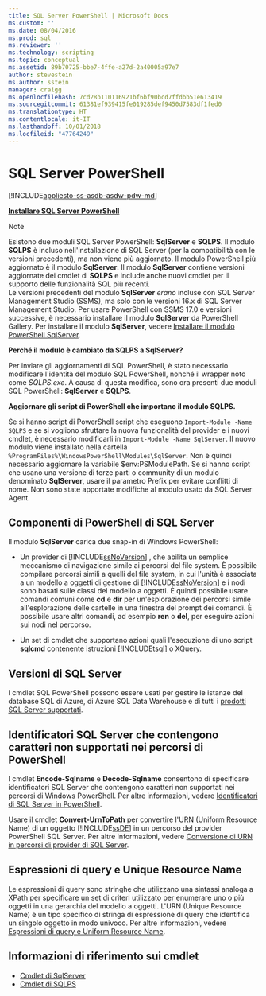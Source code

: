 ```yaml
---
title: SQL Server PowerShell | Microsoft Docs
ms.custom: ''
ms.date: 08/04/2016
ms.prod: sql
ms.reviewer: ''
ms.technology: scripting
ms.topic: conceptual
ms.assetid: 89b70725-bbe7-4ffe-a27d-2a40005a97e7
author: stevestein
ms.author: sstein
manager: craigg
ms.openlocfilehash: 7cd28b110116921bf6bf90bcd7ffdbb51e613419
ms.sourcegitcommit: 61381ef939415fe019285def9450d7583df1fed0
ms.translationtype: HT
ms.contentlocale: it-IT
ms.lasthandoff: 10/01/2018
ms.locfileid: "47764249"
---
```

# <a name="sql-server-powershell"></a>SQL Server PowerShell
[!INCLUDE[appliesto-ss-asdb-asdw-pdw-md](../includes/appliesto-ss-asdb-asdw-pdw-md.md)]

**[Installare SQL Server PowerShell](download-sql-server-ps-module.md)**

> [!NOTE]
> Esistono due moduli SQL Server PowerShell: **SqlServer** e **SQLPS**. Il modulo **SQLPS** è incluso nell'installazione di SQL Server (per la compatibilità con le versioni precedenti), ma non viene più aggiornato. Il modulo PowerShell più aggiornato è il modulo **SqlServer**. Il modulo **SqlServer** contiene versioni aggiornate dei cmdlet di **SQLPS** e include anche nuovi cmdlet per il supporto delle funzionalità SQL più recenti.  
> Le versioni precedenti del modulo **SqlServer** *erano* incluse con SQL Server Management Studio (SSMS), ma solo con le versioni 16.x di SQL Server Management Studio. Per usare PowerShell con SSMS 17.0 e versioni successive, è necessario installare il modulo **SqlServer** da PowerShell Gallery.
> Per installare il modulo **SqlServer**, vedere [Installare il modulo PowerShell SqlServer](download-sql-server-ps-module.md).

**Perché il modulo è cambiato da SQLPS a SqlServer?**

Per inviare gli aggiornamenti di SQL PowerShell, è stato necessario modificare l'identità del modulo SQL PowerShell, nonché il wrapper noto come *SQLPS.exe*. A causa di questa modifica, sono ora presenti due moduli SQL PowerShell: **SqlServer** e **SQLPS**.  

**Aggiornare gli script di PowerShell che importano il modulo SQLPS.**

Se si hanno script di PowerShell script che eseguono `Import-Module -Name SQLPS` e se si vogliono sfruttare la nuova funzionalità del provider e i nuovi cmdlet, è necessario modificarli in `Import-Module -Name SqlServer`. Il nuovo modulo viene installato nella cartella `%ProgramFiles%\WindowsPowerShell\Modules\SqlServer`. Non è quindi necessario aggiornare la variabile $env:PSModulePath. Se si hanno script che usano una versione di terze parti o community di un modulo denominato **SqlServer**, usare il parametro Prefix per evitare conflitti di nome. Non sono state apportate modifiche al modulo usato da SQL Server Agent. 

  
## <a name="sql-server-powershell-components"></a>Componenti di PowerShell di SQL Server  
Il modulo **SqlServer** carica due snap-in di Windows PowerShell:  
  
-   Un provider di [!INCLUDE[ssNoVersion](../includes/ssnoversion-md.md)] , che abilita un semplice meccanismo di navigazione simile ai percorsi del file system. È possibile compilare percorsi simili a quelli del file system, in cui l'unità è associata a un modello a oggetti di gestione di [!INCLUDE[ssNoVersion](../includes/ssnoversion-md.md)] e i nodi sono basati sulle classi del modello a oggetti. È quindi possibile usare comandi comuni come **cd** e **dir** per un'esplorazione dei percorsi simile all'esplorazione delle cartelle in una finestra del prompt dei comandi. È possibile usare altri comandi, ad esempio **ren** o **del**, per eseguire azioni sui nodi nel percorso.  
  
-   Un set di cmdlet che supportano azioni quali l'esecuzione di uno script **sqlcmd** contenente istruzioni [!INCLUDE[tsql](../includes/tsql-md.md)] o XQuery.  
  
  
## <a name="sql-server-versions"></a>Versioni di SQL Server  
I cmdlet SQL PowerShell possono essere usati per gestire le istanze del database SQL di Azure, di Azure SQL Data Warehouse e di tutti i [prodotti SQL Server supportati](https://support.microsoft.com/lifecycle/search/1044).  


## <a name="sql-server-identifiers-that-contain-characters-not-supported-in-powershell-paths"></a>Identificatori SQL Server che contengono caratteri non supportati nei percorsi di PowerShell  
 
I cmdlet **Encode-Sqlname** e **Decode-Sqlname** consentono di specificare identificatori SQL Server che contengono caratteri non supportati nei percorsi di Windows PowerShell. Per altre informazioni, vedere [Identificatori di SQL Server in PowerShell](sql-server-identifiers-in-powershell.md).  
  
Usare il cmdlet **Convert-UrnToPath** per convertire l'URN (Uniform Resource Name) di un oggetto [!INCLUDE[ssDE](../includes/ssde-md.md)] in un percorso del provider PowerShell SQL Server. Per altre informazioni, vedere [Conversione di URN in percorsi di provider di SQL Server](https://docs.microsoft.com/powershell/module/sqlserver/Convert-UrnToPath).  
  
## <a name="query-expressions-and-unique-resource-names"></a>Espressioni di query e Unique Resource Name  

Le espressioni di query sono stringhe che utilizzano una sintassi analoga a XPath per specificare un set di criteri utilizzato per enumerare uno o più oggetti in una gerarchia del modello a oggetti. L'URN (Unique Resource Name) è un tipo specifico di stringa di espressione di query che identifica un singolo oggetto in modo univoco. Per altre informazioni, vedere [Espressioni di query e Uniform Resource Name](query-expressions-and-uniform-resource-names.md).       


## <a name="cmdlet-reference"></a>Informazioni di riferimento sui cmdlet
* [Cmdlet di SqlServer](https://docs.microsoft.com/powershell/module/sqlserver)
* [Cmdlet di SQLPS](https://docs.microsoft.com/powershell/module/sqlps)

